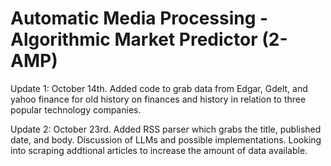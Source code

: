 # Automatic Media Processing - Algorithmic Market Predictor (2-AMP) 



Update 1: October 14th. Added code to grab data from Edgar, Gdelt, and yahoo finance for old history on finances and history in relation to three popular technology companies. 

Update 2: October 23rd. Added RSS parser which grabs the title, published date, and body. Discussion of LLMs and possible implementations. Looking into scraping addtional articles to increase the amount of data available.
